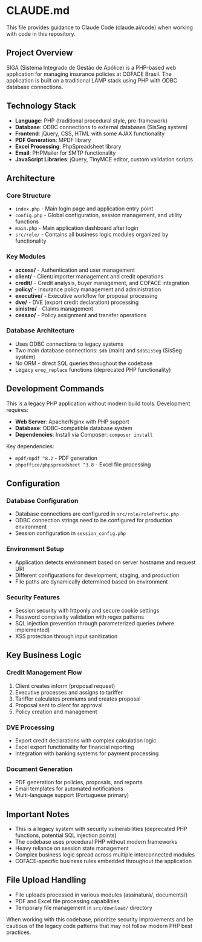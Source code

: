 # CLAUDE.md

This file provides guidance to Claude Code (claude.ai/code) when working with code in this repository.

## Project Overview

SIGA (Sistema Integrado de Gestão de Apólice) is a PHP-based web application for managing insurance policies at COFACE Brasil. The application is built on a traditional LAMP stack using PHP with ODBC database connections.

## Technology Stack

- **Language**: PHP (traditional procedural style, pre-framework)
- **Database**: ODBC connections to external databases (SisSeg system)
- **Frontend**: jQuery, CSS, HTML with some AJAX functionality
- **PDF Generation**: MPDF library
- **Excel Processing**: PhpSpreadsheet library
- **Email**: PHPMailer for SMTP functionality
- **JavaScript Libraries**: jQuery, TinyMCE editor, custom validation scripts

## Architecture

### Core Structure
- `index.php` - Main login page and application entry point
- `config.php` - Global configuration, session management, and utility functions
- `main.php` - Main application dashboard after login
- `src/role/` - Contains all business logic modules organized by functionality

### Key Modules
- **access/** - Authentication and user management
- **client/** - Client/importer management and credit operations
- **credit/** - Credit analysis, buyer management, and COFACE integration
- **policy/** - Insurance policy management and administration
- **executive/** - Executive workflow for proposal processing
- **dve/** - DVE (export credit declaration) processing
- **sinistro/** - Claims management
- **cessao/** - Policy assignment and transfer operations

### Database Architecture
- Uses ODBC connections to legacy systems
- Two main database connections: `$db` (main) and `$dbSisSeg` (SisSeg system)
- No ORM - direct SQL queries throughout the codebase
- Legacy `ereg_replace` functions (deprecated PHP functionality)

## Development Commands

This is a legacy PHP application without modern build tools. Development requires:

- **Web Server**: Apache/Nginx with PHP support
- **Database**: ODBC-compatible database system
- **Dependencies**: Install via Composer: `composer install`

Key dependencies:
- `mpdf/mpdf ^8.2` - PDF generation
- `phpoffice/phpspreadsheet ^3.8` - Excel file processing

## Configuration

### Database Configuration
- Database connections are configured in `src/role/rolePrefix.php`
- ODBC connection strings need to be configured for production environment
- Session configuration in `session_config.php`

### Environment Setup
- Application detects environment based on server hostname and request URI
- Different configurations for development, staging, and production
- File paths are dynamically determined based on environment

### Security Features
- Session security with httponly and secure cookie settings
- Password complexity validation with regex patterns
- SQL injection prevention through parameterized queries (where implemented)
- XSS protection through input sanitization

## Key Business Logic

### Credit Management Flow
1. Client creates inform (proposal request)
2. Executive processes and assigns to tariffer
3. Tariffer calculates premiums and creates proposal
4. Proposal sent to client for approval
5. Policy creation and management

### DVE Processing
- Export credit declarations with complex calculation logic
- Excel export functionality for financial reporting
- Integration with banking systems for payment processing

### Document Generation
- PDF generation for policies, proposals, and reports
- Email templates for automated notifications
- Multi-language support (Portuguese primary)

## Important Notes

- This is a legacy system with security vulnerabilities (deprecated PHP functions, potential SQL injection points)
- The codebase uses procedural PHP without modern frameworks
- Heavy reliance on session state management
- Complex business logic spread across multiple interconnected modules
- COFACE-specific business rules embedded throughout the application

## File Upload Handling
- File uploads processed in various modules (assinatura/, documents/)
- PDF and Excel file processing capabilities  
- Temporary file management in `src/download/` directory

When working with this codebase, prioritize security improvements and be cautious of the legacy code patterns that may not follow modern PHP best practices.